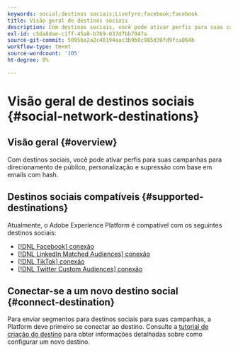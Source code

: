 ```yaml
---
keywords: social;destinos sociais;Livefyre;facebook;Facebook
title: Visão geral de destinos sociais
description: Com destinos sociais, você pode ativar perfis para suas campanhas para direcionamento de público, personalização e supressão com base em emails com hash.
exl-id: c5da8dae-c1ff-45a8-b769-037d7bb7947a
source-git-commit: 5095ba2a2c40194aac3b9b0c985d36fd9fca864b
workflow-type: tm+mt
source-wordcount: '105'
ht-degree: 0%

---
```


# Visão geral de destinos sociais {#social-network-destinations}

## Visão geral {#overview}

Com destinos sociais, você pode ativar perfis para suas campanhas para direcionamento de público, personalização e supressão com base em emails com hash.

## Destinos sociais compatíveis {#supported-destinations}

Atualmente, o Adobe Experience Platform é compatível com os seguintes destinos sociais:

* [[!DNL Facebook] conexão](facebook.md)
* [[!DNL LinkedIn Matched Audiences] conexão](linkedin.md)
* [[!DNL TikTok] conexão](tiktok.md)
* [[!DNL Twitter Custom Audiences] conexão](twitter.md)

## Conectar-se a um novo destino social {#connect-destination}

Para enviar segmentos para destinos sociais para suas campanhas, a Platform deve primeiro se conectar ao destino. Consulte a [tutorial de criação do destino](../../ui/connect-destination.md) para obter informações detalhadas sobre como configurar um novo destino.
